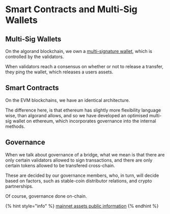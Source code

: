 # Smart Contracts and Multi-Sig Wallets

## Multi-Sig Wallets

On the algorand blockchain, we own a [multi-signature wallet](https://developer.algorand.org/docs/get-details/transactions/signatures/?from_query=multi%20sig#multisignatures), which is controlled by the validators.

When validators reach a consensus on whether or not to release a transfer, they ping the wallet, which releases a users assets.

## Smart Contracts

On the EVM blockchains, we have an identical architecture. 

The difference here, is that ethereum has slightly more flexibility language wise, than algorand allows, and so we have developed an optimised multi-sig wallet on ethereum, which incorporates governance into the internal methods.

## Governance

When we talk about governance of a bridge, what we mean is that there are only certain validators allowed to sign transactions, and there are only certain tokens allowed to be transfered cross-chain.

These are decided by our governance members, who, in turn, will decide based on factors, such as stable-coin distributor relations, and crypto partnerships.

Of course, governance done on-chain.

{% hint style="info" %}
[mainnet assets public information](https://docs.aramid.finance/getting-involved/addresses)
{% endhint %}
